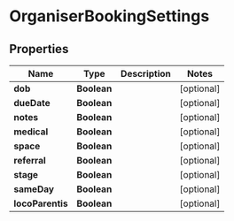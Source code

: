 

# OrganiserBookingSettings


## Properties

| Name | Type | Description | Notes |
|------------ | ------------- | ------------- | -------------|
|**dob** | **Boolean** |  |  [optional] |
|**dueDate** | **Boolean** |  |  [optional] |
|**notes** | **Boolean** |  |  [optional] |
|**medical** | **Boolean** |  |  [optional] |
|**space** | **Boolean** |  |  [optional] |
|**referral** | **Boolean** |  |  [optional] |
|**stage** | **Boolean** |  |  [optional] |
|**sameDay** | **Boolean** |  |  [optional] |
|**locoParentis** | **Boolean** |  |  [optional] |



